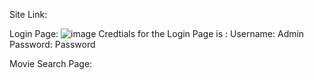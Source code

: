 Site Link:

Login Page:
![image](https://github.com/arvinth-X-ram/Movies-Review-App/assets/98163529/5888626a-345f-4bb1-821f-4a5caf2abbdd)
  Credtials for the Login Page is :
    Username: Admin
    Password: Password

Movie Search Page:

